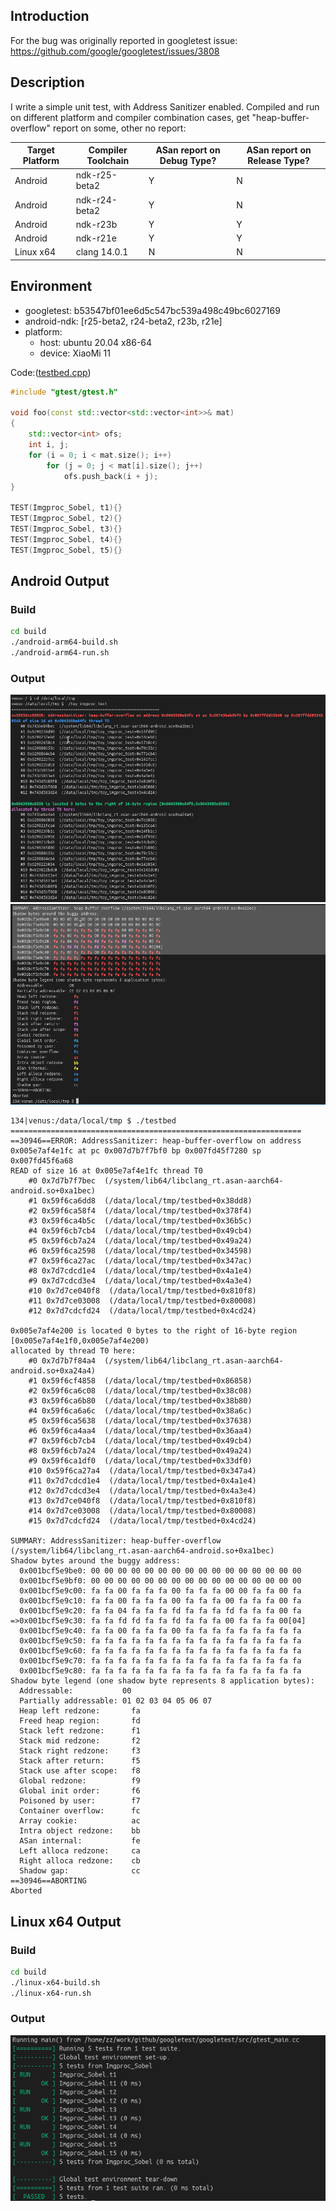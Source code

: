## Introduction
For the bug was originally reported in googletest issue: https://github.com/google/googletest/issues/3808

## Description
I write a simple unit test, with Address Sanitizer enabled. Compiled and run on different platform and compiler combination cases, get "heap-buffer-overflow" report on some, other no report:

| Target Platform | Compiler Toolchain | ASan report on Debug Type? | ASan report on Release Type? |
| --------------- | ------------------ | -------------------------- | ---------------------------- |
| Android         | ndk-r25-beta2      |  Y                         | N                            |
| Android         | ndk-r24-beta2      |  Y                         | N                            |
| Android         | ndk-r23b           |  Y                         | Y                            |
| Android         | ndk-r21e           |  Y                         | Y                            |
| Linux x64       | clang 14.0.1       |  N                         | N                            |

## Environment

- googletest: b53547bf01ee6d5c547bc539a498c49bc6027169
- android-ndk: [r25-beta2, r24-beta2, r23b, r21e]
- platform:
    - host: ubuntu 20.04 x86-64
    - device: XiaoMi 11

Code:([testbed.cpp](testbed.cpp))
```c++
#include "gtest/gtest.h"

void foo(const std::vector<std::vector<int>>& mat)
{
    std::vector<int> ofs;
    int i, j;
    for (i = 0; i < mat.size(); i++)
        for (j = 0; j < mat[i].size(); j++)
            ofs.push_back(i + j);
}

TEST(Imgproc_Sobel, t1){}
TEST(Imgproc_Sobel, t2){}
TEST(Imgproc_Sobel, t3){}
TEST(Imgproc_Sobel, t4){}
TEST(Imgproc_Sobel, t5){}

```

## Android Output
### Build
```bash
cd build
./android-arm64-build.sh
./android-arm64-run.sh
```

### Output
![](snapshot1.png)
![](snapshot2.png)

```
134|venus:/data/local/tmp $ ./testbed
=================================================================
==30946==ERROR: AddressSanitizer: heap-buffer-overflow on address 0x005e7af4e1fc at pc 0x007d7b7f7bf0 bp 0x007fd45f7280 sp 0x007fd45f6a68
READ of size 16 at 0x005e7af4e1fc thread T0
    #0 0x7d7b7f7bec  (/system/lib64/libclang_rt.asan-aarch64-android.so+0xa1bec)
    #1 0x59f6ca6dd8  (/data/local/tmp/testbed+0x38dd8)
    #2 0x59f6ca58f4  (/data/local/tmp/testbed+0x378f4)
    #3 0x59f6ca4b5c  (/data/local/tmp/testbed+0x36b5c)
    #4 0x59f6cb7cb4  (/data/local/tmp/testbed+0x49cb4)
    #5 0x59f6cb7a24  (/data/local/tmp/testbed+0x49a24)
    #6 0x59f6ca2598  (/data/local/tmp/testbed+0x34598)
    #7 0x59f6ca27ac  (/data/local/tmp/testbed+0x347ac)
    #8 0x7d7cdcd1e4  (/data/local/tmp/testbed+0x4a1e4)
    #9 0x7d7cdcd3e4  (/data/local/tmp/testbed+0x4a3e4)
    #10 0x7d7ce040f8  (/data/local/tmp/testbed+0x810f8)
    #11 0x7d7ce03008  (/data/local/tmp/testbed+0x80008)
    #12 0x7d7cdcfd24  (/data/local/tmp/testbed+0x4cd24)

0x005e7af4e200 is located 0 bytes to the right of 16-byte region [0x005e7af4e1f0,0x005e7af4e200)
allocated by thread T0 here:
    #0 0x7d7b7f84a4  (/system/lib64/libclang_rt.asan-aarch64-android.so+0xa24a4)
    #1 0x59f6cf4858  (/data/local/tmp/testbed+0x86858)
    #2 0x59f6ca6c08  (/data/local/tmp/testbed+0x38c08)
    #3 0x59f6ca6b80  (/data/local/tmp/testbed+0x38b80)
    #4 0x59f6ca6a6c  (/data/local/tmp/testbed+0x38a6c)
    #5 0x59f6ca5638  (/data/local/tmp/testbed+0x37638)
    #6 0x59f6ca4aa4  (/data/local/tmp/testbed+0x36aa4)
    #7 0x59f6cb7cb4  (/data/local/tmp/testbed+0x49cb4)
    #8 0x59f6cb7a24  (/data/local/tmp/testbed+0x49a24)
    #9 0x59f6ca1df0  (/data/local/tmp/testbed+0x33df0)
    #10 0x59f6ca27a4  (/data/local/tmp/testbed+0x347a4)
    #11 0x7d7cdcd1e4  (/data/local/tmp/testbed+0x4a1e4)
    #12 0x7d7cdcd3e4  (/data/local/tmp/testbed+0x4a3e4)
    #13 0x7d7ce040f8  (/data/local/tmp/testbed+0x810f8)
    #14 0x7d7ce03008  (/data/local/tmp/testbed+0x80008)
    #15 0x7d7cdcfd24  (/data/local/tmp/testbed+0x4cd24)

SUMMARY: AddressSanitizer: heap-buffer-overflow (/system/lib64/libclang_rt.asan-aarch64-android.so+0xa1bec) 
Shadow bytes around the buggy address:
  0x001bcf5e9be0: 00 00 00 00 00 00 00 00 00 00 00 00 00 00 00 00
  0x001bcf5e9bf0: 00 00 00 00 00 00 00 00 00 00 00 00 00 00 00 00
  0x001bcf5e9c00: fa fa 00 fa fa fa 00 fa fa fa 00 00 fa fa 00 fa
  0x001bcf5e9c10: fa fa 00 fa fa fa 00 fa fa fa 00 fa fa fa 00 fa
  0x001bcf5e9c20: fa fa 04 fa fa fa fd fa fa fa fd fa fa fa 00 fa
=>0x001bcf5e9c30: fa fa fd fd fa fa fd fa fa fa 00 fa fa fa 00[04]
  0x001bcf5e9c40: fa fa 00 fa fa fa 00 fa fa fa fa fa fa fa fa fa
  0x001bcf5e9c50: fa fa fa fa fa fa fa fa fa fa fa fa fa fa fa fa
  0x001bcf5e9c60: fa fa fa fa fa fa fa fa fa fa fa fa fa fa fa fa
  0x001bcf5e9c70: fa fa fa fa fa fa fa fa fa fa fa fa fa fa fa fa
  0x001bcf5e9c80: fa fa fa fa fa fa fa fa fa fa fa fa fa fa fa fa
Shadow byte legend (one shadow byte represents 8 application bytes):
  Addressable:           00
  Partially addressable: 01 02 03 04 05 06 07 
  Heap left redzone:       fa
  Freed heap region:       fd
  Stack left redzone:      f1
  Stack mid redzone:       f2
  Stack right redzone:     f3
  Stack after return:      f5
  Stack use after scope:   f8
  Global redzone:          f9
  Global init order:       f6
  Poisoned by user:        f7
  Container overflow:      fc
  Array cookie:            ac
  Intra object redzone:    bb
  ASan internal:           fe
  Left alloca redzone:     ca
  Right alloca redzone:    cb
  Shadow gap:              cc
==30946==ABORTING
Aborted 
```

## Linux x64 Output
### Build
```bash
cd build
./linux-x64-build.sh
./linux-x64-run.sh
```

### Output
![](snapshot3.png)